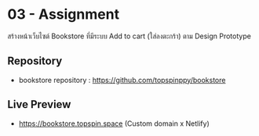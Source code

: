 # 03 - Assignment

สร้างหน้าเว็บไซต์ Bookstore ที่มีระบบ Add to cart (ใส่ลงตะกร้า) ตาม Design Prototype

## Repository
- bookstore repository : https://github.com/topspinppy/bookstore
  

## Live Preview 
- https://bookstore.topspin.space (Custom domain x Netlify)

 